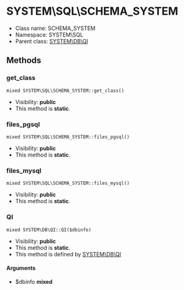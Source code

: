 SYSTEM\SQL\SCHEMA_SYSTEM
===============






* Class name: SCHEMA_SYSTEM
* Namespace: SYSTEM\SQL
* Parent class: [SYSTEM\DB\QI](SYSTEM-DB-QI.md)







Methods
-------


### get_class

    mixed SYSTEM\SQL\SCHEMA_SYSTEM::get_class()





* Visibility: **public**
* This method is **static**.




### files_pgsql

    mixed SYSTEM\SQL\SCHEMA_SYSTEM::files_pgsql()





* Visibility: **public**
* This method is **static**.




### files_mysql

    mixed SYSTEM\SQL\SCHEMA_SYSTEM::files_mysql()





* Visibility: **public**
* This method is **static**.




### QI

    mixed SYSTEM\DB\QI::QI($dbinfo)





* Visibility: **public**
* This method is **static**.
* This method is defined by [SYSTEM\DB\QI](SYSTEM-DB-QI.md)


#### Arguments
* $dbinfo **mixed**


